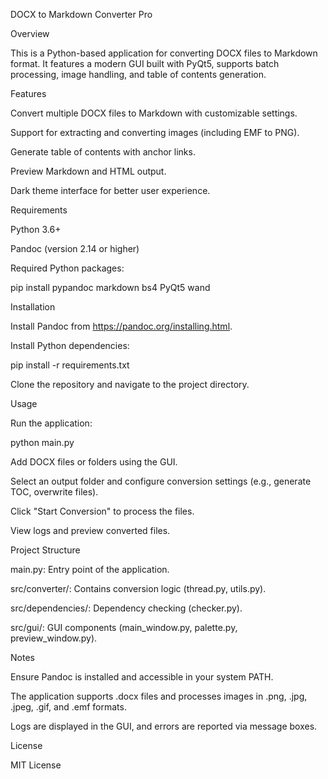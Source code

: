 DOCX to Markdown Converter Pro

Overview

This is a Python-based application for converting DOCX files to Markdown format. It features a modern GUI built with PyQt5, supports batch processing, image handling, and table of contents generation.

Features





Convert multiple DOCX files to Markdown with customizable settings.



Support for extracting and converting images (including EMF to PNG).



Generate table of contents with anchor links.



Preview Markdown and HTML output.



Dark theme interface for better user experience.

Requirements





Python 3.6+



Pandoc (version 2.14 or higher)



Required Python packages:

pip install pypandoc markdown bs4 PyQt5 wand

Installation





Install Pandoc from https://pandoc.org/installing.html.



Install Python dependencies:

pip install -r requirements.txt



Clone the repository and navigate to the project directory.

Usage





Run the application:

python main.py



Add DOCX files or folders using the GUI.



Select an output folder and configure conversion settings (e.g., generate TOC, overwrite files).



Click "Start Conversion" to process the files.



View logs and preview converted files.

Project Structure





main.py: Entry point of the application.



src/converter/: Contains conversion logic (thread.py, utils.py).



src/dependencies/: Dependency checking (checker.py).



src/gui/: GUI components (main_window.py, palette.py, preview_window.py).

Notes





Ensure Pandoc is installed and accessible in your system PATH.



The application supports .docx files and processes images in .png, .jpg, .jpeg, .gif, and .emf formats.



Logs are displayed in the GUI, and errors are reported via message boxes.

License

MIT License